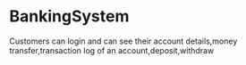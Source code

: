 # BankingSystem

Customers can login and can see their account details,money transfer,transaction log of an account,deposit,withdraw


